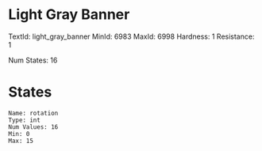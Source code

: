 # Light Gray Banner
TextId: light_gray_banner
MinId: 6983
MaxId: 6998
Hardness: 1
Resistance: 1

Num States: 16
# States
```
Name: rotation
Type: int
Num Values: 16
Min: 0
Max: 15
```